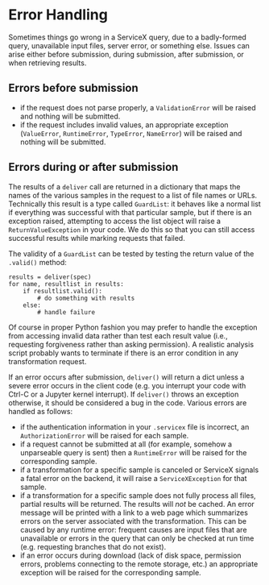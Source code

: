 # Error Handling

Sometimes things go wrong in a ServiceX query, due to a badly-formed query, unavailable input files, server error, or something else. Issues can arise either before submission, during submission, after submission, or when retrieving results. 

## Errors before submission
* if the request does not parse properly, a `ValidationError` will be raised and nothing will be submitted.
* if the request includes invalid values, an appropriate exception (`ValueError`, `RuntimeError`, `TypeError`, `NameError`) will be raised and nothing will be submitted.

## Errors during or after submission
The results of a `deliver` call are returned in a dictionary that maps the names of the various samples in the request to a list of file names or URLs. Technically this result is a type called `GuardList`: it behaves like a normal list if everything was successful with that particular sample, but if there is an exception raised, attempting to access the list object will raise a `ReturnValueException` in your code. We do this so that you can still access successful results while marking requests that failed.

The validity of a `GuardList` can be tested by testing the return value of the `.valid()` method:

```
results = deliver(spec)
for name, resultlist in results:
    if resultlist.valid():
        # do something with results
    else:
        # handle failure
```

Of course in proper Python fashion you may prefer to handle the exception from accessing invalid data rather than test each result value (i.e., requesting forgiveness rather than asking permission). A realistic analysis script probably wants to terminate if there is an error condition in any transformation request.

If an error occurs after submission, `deliver()` will return a dict unless a severe error occurs in the client code (e.g. you interrupt your code with Ctrl-C or a Jupyter kernel interrupt). If `deliver()` throws an exception otherwise, it should be considered a bug in the code. Various errors are handled as follows:
* if the authentication information in your `.servicex` file is incorrect, an `AuthorizationError` will be raised for each sample.
* if a request cannot be submitted at all (for example, somehow a unparseable query is sent) then a `RuntimeError` will be raised for the corresponding sample.
* if a transformation for a specific sample is canceled or ServiceX signals a fatal error on the backend, it will raise a `ServiceXException` for that sample.
* if a transformation for a specific sample does not fully process all files, partial results will be returned. The results will *not* be cached. An error message will be printed with a link to a web page which summarizes errors on the server associated with the transformation. This can be caused by any runtime error: frequent causes are input files that are unavailable or errors in the query that can only be checked at run time (e.g. requesting branches that do not exist).
* if an error occurs during download (lack of disk space, permission errors, problems connecting to the remote storage, etc.) an appropriate exception will be raised for the corresponding sample.